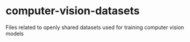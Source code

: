 # computer-vision-datasets
Files related to openly shared datasets used for training computer vision models
